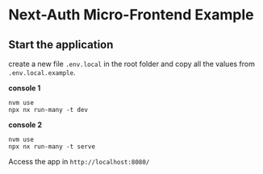 # Next-Auth Micro-Frontend Example

## Start the application

create a new file `.env.local` in the root folder and copy all the values from `.env.local.example`.

**console 1**
```
nvm use
npx nx run-many -t dev
```

**console 2**
```
nvm use
npx nx run-many -t serve
```

Access the app in `http://localhost:8080/`
